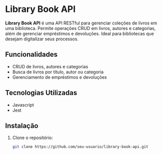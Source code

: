 # Library Book API

**Library Book API** é uma API RESTful para gerenciar coleções de livros em uma biblioteca. Permite operações CRUD em livros, autores e categorias, além de gerenciar empréstimos e devoluções. Ideal para bibliotecas que desejam digitalizar seus processos.

## Funcionalidades

- CRUD de livros, autores e categorias
- Busca de livros por título, autor ou categoria
- Gerenciamento de empréstimos e devoluções

## Tecnologias Utilizadas

- Javascript
- Jest

## Instalação

1. Clone o repositório:
   ```bash
   git clone https://github.com/seu-usuario/library-book-api.git
   ```
